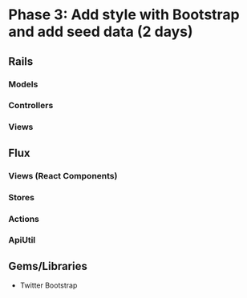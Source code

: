 # Phase 3: Add style with Bootstrap and add seed data (2 days)

## Rails
### Models

### Controllers

### Views

## Flux
### Views (React Components)

### Stores

### Actions

### ApiUtil

## Gems/Libraries
* Twitter Bootstrap
